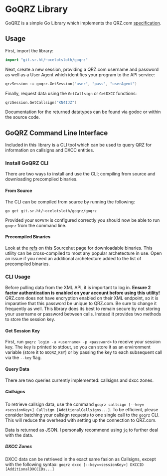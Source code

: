# GoQRZ Library

GoQRZ is a simple Go Library which implements the QRZ.com [specification](https://www.qrz.com/XML/current_spec.html).

## Usage

First, import the library:

```go
import "git.sr.ht/~ocelotsloth/goqrz"
```

Next, create a new session, providing a QRZ.com username and password as well as a User Agent which identifies your program to the API service:

```go
qrzSession := goqrz.GetSession("user", "pass", "userAgent")
```

Finally, request data using the `GetCallsign` or `GetDXCC` functions:

```go
qrzSession.GetCallsign("KN4IJZ")
```

Documentation for the returned datatypes can be found via godoc or within the source code.

## GoQRZ Command Line Interface

Included in this library is a CLI tool which can be used to query QRZ for information on callsigns and DXCC entities.

### Install GoQRZ CLI

There are two ways to install and use the CLI; compiling from source and downloading precompiled binaries.

#### From Source

The CLI can be compiled from source by running the following:

```shell
go get git.sr.ht/~ocelotsloth/goqrz/goqrz
```

Provided your `GOPATH` is configured correctly you should now be able to run `goqrz` from the command line.

#### Precompiled Binaries

Look at the [refs](https://git.sr.ht/~ocelotsloth/goqrz/refs) on this Sourcehut page for downloadable binaries. This utility can be cross-compiled to most any popular archetecture in use. Open an issue if you need an additional archetecture added to the list of precompiled binaries.

### CLI Usage

Before pulling data from the XML API, it is important to log in. **Ensure 2 factor authentication is enabled on your account before using this utility!** QRZ.com does not have encryption enabled on their XML endpoint, so it is imparative that this password be unique to QRZ.com. Be sure to change it frequently as well. This library does its best to remain secure by not storing your username or password between calls. Instead it provides two methods to store the session key.

#### Get Session Key

First, run `goqrz login -u <username> -p <password>` to receive your session key. The key is printed to stdout, so you can store it as an environment variable (store it to `GOQRZ_KEY`) or by passing the key to each subsequent call via the `--key` flag.

#### Query Data

There are two queries currently implemented: callsigns and dxcc zones.

##### Callsigns

To retrieve callsign data, use the command `goqrz callsign [--key=<sessionKey>] Callsign [AdditionalCallsigns...]`. To be efficient, please consider batching your callsign requests to one single call to the `goqrz` CLI. This will reduce the overhead with setting up the connection to QRZ.com.

Data is returned as JSON. I personally recommend using `jq` to further deal with the data.

##### DXCC Zones

DXCC data can be retrieved in the exact same fasion as Callsigns, except with the following syntax: `goqrz dxcc [--key=<sessionKey>] DXCCID [AdditionalDXCCIDs...]`
